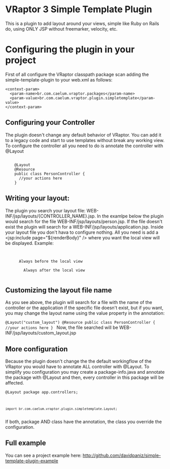 VRaptor 3 Simple Template Plugin
=========

This is a plugin to add layout around your views, simple like Ruby on Rails do, using ONLY JSP without freemarker, velocity, etc.

Configuring the plugin in your project
========================
First of all configure the VRaptor classpath package scan adding the simple-template-plugin to
your web.xml as follows:


    <context-param>
      <param-name>br.com.caelum.vraptor.packages</param-name>
      <param-value>br.com.caelum.vraptor.plugin.simpletemplate</param-value>
    </context-param>

Configuring your Controller
--------
The plugin doesn't change any default behavior of VRaptor. You can add it to a legacy code and 
start to use templates without break any working view.
To configure the controller all you need to do is annotate the controller with @Layout

<code>    
    @Layout
    @Resource
    public class PersonController {
      //your actions here
    }
</code>

Writing your layout:
--------
The plugin you search your layout file: WEB-INF/jsp/layouts/{CONTROLLER_NAME}.jsp. In the examlpe below the
plugin would search for the file WEB-INF/jsp/layouts/person.jsp. If the file doesn't exist the plugin will search 
for a WEB-INF/jsp/layouts/application.jsp.
Inside your layout file you don't hava to configure nothing. All you need is add a <jsp:include page="${renderBody}" /> 
where you want the local view will be displayed.
Example:

<code>
    <body>
      Always before the local view
	    <jsp:include page="${renderBody}" />
	    Always after the local view
    </body>
</code>

Customizing the layout file name
--------
As you see above, the plugin will search for a file with the name of the controller or the application if
the specific file doesn't exist, but if you want, you may change the layout name using the value property
in the annotation:
<code>    
    @Layout("custom_layout")
    @Resource
    public class PersonController {
      //your actions here
    }
</code>
Now, the file searched will be WEB-INF/jsp/layouts/custom_layout.jsp


More configuration
--------
Because the plugin doesn't change the the default workingflow of the VRaptor you would have to annotate ALL
controller with @Layout. To simplify you configuration you may create a package-info.java and annotate the
package with @Layout and then, every controller in this package will be affected.
<code>    
	@Layout
	package app.controllers;

	import br.com.caelum.vraptor.plugin.simpletemplate.Layout;
</code>
If both, package AND class have the annotation, the class you override the configuration.

Full example
--------
You can see a project example here: http://github.com/davidpaniz/simple-template-plugin-example